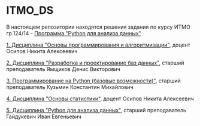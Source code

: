 # ITMO_DS

В настоящем репозитории находятся решения задания по курсу ИТМО 
гр.124/14 - [Программа "Python для анализа данных"](https://github.com/AndreyPovaliy/ITMO_DS/tree/main)

[1. Дисциплина "Основы программирования и алгоритмизации"](https://github.com/AndreyPovaliy/ITMO_DS/tree/main/01_programming_basics/01_programming_basics.md), доцент Осипов Никита Алексеевич

[2. Дисциплина "Разработка и проектирование баз данных"](https://github.com/AndreyPovaliy/ITMO_DS/tree/main/02_db_development/02_db_development.md), старший преподаватель Ямщиков Денис Викторович

[3. Программирование на Python (базовые возможности)"](https://github.com/AndreyPovaliy/ITMO_DS/tree/main/03_python_basic/03_python_basic.md), старший преподаватель Кузьмин Константин Михайлович

[4. Дисциплина "Основы статистики"](https://github.com/AndreyPovaliy/ITMO_DS/tree/main/04_basic_statistic/04_basic_statistic.md), доцент Осипов Никита Алексеевич

[5. Дисциплина "Python для анализа данных"](https://github.com/AndreyPovaliy/ITMO_DS/tree/main/02_db_development/05_python_for_data_analysis.md), старший преподаватель Гайдукевич Иван Евгеньевич